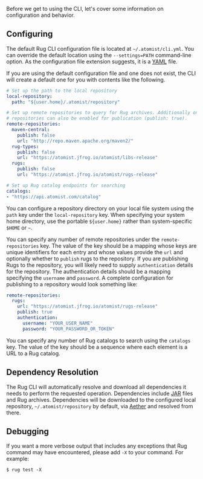 Before we get to using the CLI, let's cover some information on
configuration and behavior.

## Configuring

The default Rug CLI configuration file is located at
`~/.atomist/cli.yml`.  You can override the default location using the
`--settings=PATH` command-line option.  As the configuration file
extension suggests, it is a [YAML][yaml] file.

[yaml]: http://yaml.org/

If you are using the default configuration file and one does not
exist, the CLI will create a default one for you with contents like
the following.

```yaml
# Set up the path to the local repository
local-repository:
  path: "${user.home}/.atomist/repository"

# Set up remote repositories to query for Rug archives. Additionally one of the
# repositories can also be enabled for publication (publish: true).
remote-repositories:
  maven-central:
    publish: false
    url: "http://repo.maven.apache.org/maven2/"
  rug-types:
    publish: false
    url: "https://atomist.jfrog.io/atomist/libs-release"
  rugs:
    publish: false
    url: "https://atomist.jfrog.io/atomist/rugs-release"

# Set up Rug catalog endpoints for searching
catalogs:
- "https://api.atomist.com/catalog"
```

You can configure a repository directory on your local file system
using the `path` key under the `local-repository` key.  When
specifying your system home directory, use the portable `${user.home}`
rather than system-specific `$HOME` or `~`.

You can specify any number of remote repositories under the
`remote-repositories` key.  The value of the key should be a mapping
whose keys are unique identifiers for each entry and whose values
provide the `url` and optionally whether to `publish` rugs to the
repository.  If you are publishing Rugs to the repository, you will
likely need to supply `authentication` details for the repository.
The authentication details should be a mapping specifying the
`username` and `password`.  A complete configuration for publishing to
a repository would look something like:

```yaml
remote-repositories:
  rugs:
    url: "https://atomist.jfrog.io/atomist/rugs-release"
    publish: true
    authentication:
      username: "YOUR_USER_NAME"
      password: "YOUR_PASSWORD_OR_TOKEN"
```

You can specify any number of Rug catalogs to search using the
`catalogs` key.  The value of the key should be a sequence where each
element is a URL to a Rug catalog.

## Dependency Resolution

The Rug CLI will automatically resolve and download all dependencies
it needs to perform the requested operation.  Dependencies
include [JAR][jar] files and Rug archives.  Dependencies will be
downloaded to the configured local repository, `~/.atomist/repository`
by default, via [Aether][aether] and resolved from there.

[jar]: https://docs.oracle.com/javase/8/docs/technotes/guides/jar/jarGuide.html
[aether]: https://eclipse.org/aether/

## Debugging

If you want a more verbose output that includes any exceptions that
Rug command may have encountered, please add `-X` to your command.
For example:

```console
$ rug test -X
```
